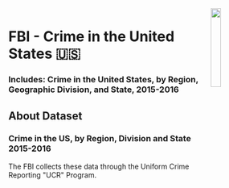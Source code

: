 <img width="20%" height="%" align="right" src="https://cdn.freebiesupply.com/logos/large/2x/fbi-seal-logo-png-transparent.png">

# FBI - Crime in the United States 🇺🇸
### Includes: Crime in the United States, by Region, Geographic Division, and State, 2015-2016

## About Dataset
### Crime in the US, by Region, Division and State 2015-2016
The FBI collects these data through the Uniform Crime Reporting "UCR" Program.

